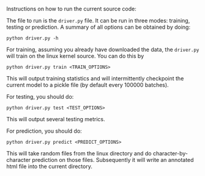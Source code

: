 Instructions on how to run the current source code:

The file to run is the `driver.py` file. It can be run in three modes: training,
testing or prediction. A summary of all options can be obtained by doing:

`python driver.py -h`

For training, assuming you already have downloaded the data, the `driver.py`
will train on the linux kernel source. You can do this by

`python driver.py train <TRAIN_OPTIONS>`

This will output training statistics and will intermittently checkpoint the
current model to a pickle file (by default every 100000 batches).

For testing, you should do:

`python driver.py test <TEST_OPTIONS>`

This will output several testing metrics.

For prediction, you should do:

`python driver.py predict <PREDICT_OPTIONS>`

This will take random files from the linux directory and do
character-by-character prediction on those files. Subsequently it will write an
annotated html file into the current directory.
